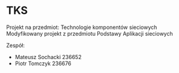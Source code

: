 # TKS
Projekt na przedmiot: Technologie komponentów sieciowych  
Modyfikowany projekt z przedmiotu Podstawy Aplikacji sieciowych

Zespół:
 - Mateusz Sochacki 236652
 - Piotr Tomczyk 236676
